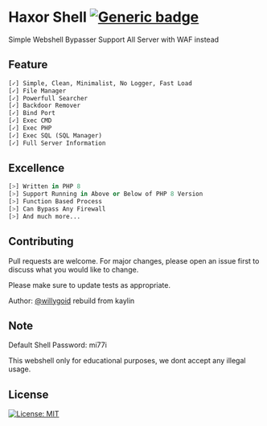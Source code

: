 
# Haxor Shell [![Generic badge](https://img.shields.io/badge/Haxor-ID-blue)](https:/hax.or.id/)

Simple Webshell Bypasser Support All Server with WAF instead
## Feature

```python
[✓] Simple, Clean, Minimalist, No Logger, Fast Load
[✓] File Manager
[✓] Powerfull Searcher
[✓] Backdoor Remover
[✓] Bind Port
[✓] Exec CMD
[✓] Exec PHP
[✓] Exec SQL (SQL Manager)
[✓] Full Server Information
```

## Excellence

```python
[>] Written in PHP 8
[>] Support Running in Above or Below of PHP 8 Version
[>] Function Based Process
[>] Can Bypass Any Firewall
[>] And much more...
```

## Contributing
Pull requests are welcome. For major changes, please open an issue first to discuss what you would like to change.

Please make sure to update tests as appropriate.

Author: [@willygoid](https://icq.im/willygoid)
rebuild from kaylin

## Note
Default Shell Password: mi77i

This webshell only for educational purposes, we dont accept any illegal usage.  

## License
[![License: MIT](https://img.shields.io/badge/License-MIT-green.svg)](https://opensource.org/licenses/MIT)
